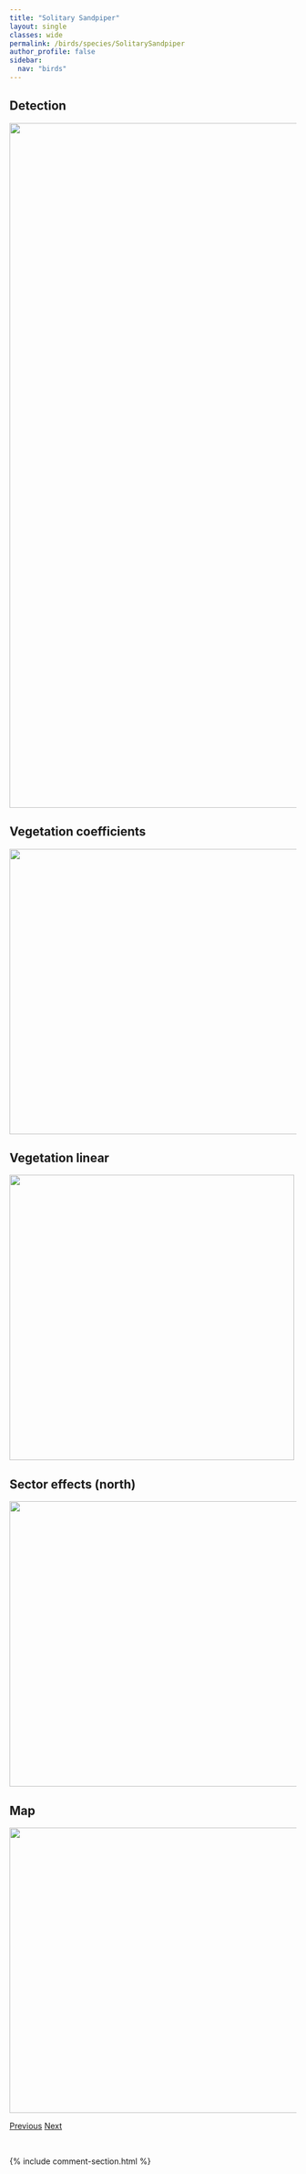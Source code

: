 ```yaml
---
title: "Solitary Sandpiper"
layout: single
classes: wide
permalink: /birds/species/SolitarySandpiper
author_profile: false
sidebar:
  nav: "birds"
---
```


<h2>Detection</h2>

<a href="https://drive.google.com/uc?export=view&id=1xTdYG4t0NBlvsy7hbk7Ru9dcehkPMoso">
<img src="https://drive.google.com/uc?export=view&id=1xTdYG4t0NBlvsy7hbk7Ru9dcehkPMoso" height = "1200" width = "800">
</a>

<h2>Vegetation coefficients</h2>

<a href="https://drive.google.com/uc?export=view&id=16_7xTsDj2hWCLvsADkL5WdIauNH3HFYG">
<img src="https://drive.google.com/uc?export=view&id=16_7xTsDj2hWCLvsADkL5WdIauNH3HFYG" height = "500" width = "1000">
</a>

<h2>Vegetation linear</h2>

<a href="https://drive.google.com/uc?export=view&id=1-g7JCmV_w8SoK3Aw9rqHOlGtQEm_KRAg">
<img src="https://drive.google.com/uc?export=view&id=1-g7JCmV_w8SoK3Aw9rqHOlGtQEm_KRAg" height = "500" width = "500">
</a>

<h2>Sector effects (north)</h2>

<a href="https://drive.google.com/uc?export=view&id=1aMzxiikB8Bfwtlls_OJZdTP-XdQ_KUxt">
<img src="https://drive.google.com/uc?export=view&id=1aMzxiikB8Bfwtlls_OJZdTP-XdQ_KUxt" height = "500" width = "1000">
</a>

<h2>Map</h2>

<a href="https://drive.google.com/uc?export=view&id=1hmwqigVCVLrgfoy2ycdjJcKgxqDLPvHw">
<img src="https://drive.google.com/uc?export=view&id=1hmwqigVCVLrgfoy2ycdjJcKgxqDLPvHw" height = "500" width = "1500">
</a>

<a href="/birds/species/Sora/" class="pagination--pager" title="Sora">Previous</a> <a href="/birds/species/SongSparrow/" class="pagination--pager" title="Song Sparrow">Next</a>

<p>&nbsp;</p>

{% include comment-section.html %}
